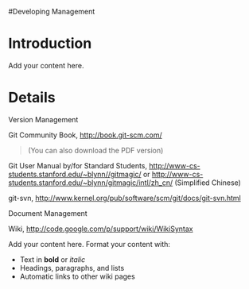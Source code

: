 #Developing Management

# Introduction #

Add your content here.


# Details #

Version Management

Git Community Book, http://book.git-scm.com/
> (You can also download the PDF version)

Git User Manual by/for Standard Students,
http://www-cs-students.stanford.edu/~blynn//gitmagic/
or http://www-cs-students.stanford.edu/~blynn/gitmagic/intl/zh_cn/ (Simplified Chinese)

git-svn, http://www.kernel.org/pub/software/scm/git/docs/git-svn.html


Document Management

Wiki, http://code.google.com/p/support/wiki/WikiSyntax


Add your content here.  Format your content with:
  * Text in **bold** or _italic_
  * Headings, paragraphs, and lists
  * Automatic links to other wiki pages